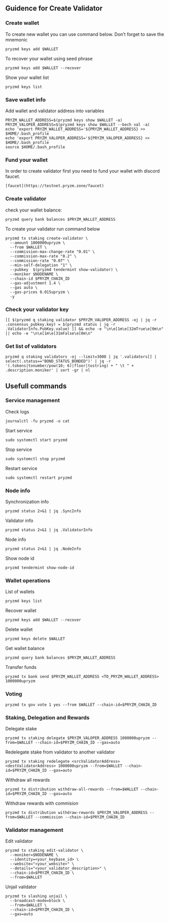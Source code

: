 ## Guidence for Create Validator

### Create wallet
To create new wallet you can use command below. Don’t forget to save the mnemonic
```
pryzmd keys add $WALLET
```

To recover your wallet using seed phrase
```
pryzmd keys add $WALLET --recover
```

Show your wallet list
```
pryzmd keys list
```

### Save wallet info
Add wallet and validator address into variables 
```
PRYZM_WALLET_ADDRESS=$(pryzmd keys show $WALLET -a)
PRYZM_VALOPER_ADDRESS=$(pryzmd keys show $WALLET --bech val -a)
echo 'export PRYZM_WALLET_ADDRESS='${PRYZM_WALLET_ADDRESS} >> $HOME/.bash_profile
echo 'export PRYZM_VALOPER_ADDRESS='${PRYZM_VALOPER_ADDRESS} >> $HOME/.bash_profile
source $HOME/.bash_profile
```

### Fund your wallet
In order to create validator first you need to fund your wallet with discord faucet.
```
[faucet](https://testnet.pryzm.zone/faucet)
```

### Create validator

check your wallet balance:
```
pryzmd query bank balances $PRYZM_WALLET_ADDRESS
```
To create your validator run command below
```
pryzmd tx staking create-validator \
  --amount 1000000upryzm \
  --from $WALLET \
  --commission-max-change-rate "0.01" \
  --commission-max-rate "0.2" \
  --commission-rate "0.07" \
  --min-self-delegation "1" \
  --pubkey  $(pryzmd tendermint show-validator) \
  --moniker $NODENAME \
  --chain-id $PRYZM_CHAIN_ID
  --gas-adjustment 1.4 \
  --gas auto \
  --gas-prices 0.015upryzm \
  -y
```

### Check your validator key
```
[[ $(pryzmd q staking validator $PRYZM_VALOPER_ADDRESS -oj | jq -r .consensus_pubkey.key) = $(pryzmd status | jq -r .ValidatorInfo.PubKey.value) ]] && echo -e "\n\e[1m\e[32mTrue\e[0m\n" || echo -e "\n\e[1m\e[31mFalse\e[0m\n"
```

### Get list of validators
```
pryzmd q staking validators -oj --limit=3000 | jq '.validators[] | select(.status=="BOND_STATUS_BONDED")' | jq -r '(.tokens|tonumber/pow(10; 6)|floor|tostring) + " \t " + .description.moniker' | sort -gr | nl
```

## Usefull commands
### Service management
Check logs
```
journalctl -fu pryzmd -o cat
```

Start service
```
sudo systemctl start pryzmd
```

Stop service
```
sudo systemctl stop pryzmd
```

Restart service
```
sudo systemctl restart pryzmd
```

### Node info
Synchronization info
```
pryzmd status 2>&1 | jq .SyncInfo
```

Validator info
```
pryzmd status 2>&1 | jq .ValidatorInfo
```

Node info
```
pryzmd status 2>&1 | jq .NodeInfo
```

Show node id
```
pryzmd tendermint show-node-id
```

### Wallet operations
List of wallets
```
pryzmd keys list
```

Recover wallet
```
pryzmd keys add $WALLET --recover
```

Delete wallet
```
pryzmd keys delete $WALLET
```

Get wallet balance
```
pryzmd query bank balances $PRYZM_WALLET_ADDRESS
```

Transfer funds
```
pryzmd tx bank send $PRYZM_WALLET_ADDRESS <TO_PRYZM_WALLET_ADDRESS> 1000000upryzm
```

### Voting
```
pryzmd tx gov vote 1 yes --from $WALLET --chain-id=$PRYZM_CHAIN_ID
```

### Staking, Delegation and Rewards
Delegate stake
```
pryzmd tx staking delegate $PRYZM_VALOPER_ADDRESS 1000000upryzm --from=$WALLET --chain-id=$PRYZM_CHAIN_ID --gas=auto
```

Redelegate stake from validator to another validator
```
pryzmd tx staking redelegate <srcValidatorAddress> <destValidatorAddress> 1000000upryzm --from=$WALLET --chain-id=$PRYZM_CHAIN_ID --gas=auto
```

Withdraw all rewards
```
pryzmd tx distribution withdraw-all-rewards --from=$WALLET --chain-id=$PRYZM_CHAIN_ID --gas=auto
```

Withdraw rewards with commision
```
pryzmd tx distribution withdraw-rewards $PRYZM_VALOPER_ADDRESS --from=$WALLET --commission --chain-id=$PRYZM_CHAIN_ID
```

### Validator management
Edit validator
```
pryzmd tx staking edit-validator \
  --moniker=$NODENAME \
  --identity=<your_keybase_id> \
  --website="<your_website>" \
  --details="<your_validator_description>" \
  --chain-id=$PRYZM_CHAIN_ID \
  --from=$WALLET
```

Unjail validator
```
pryzmd tx slashing unjail \
  --broadcast-mode=block \
  --from=$WALLET \
  --chain-id=$PRYZM_CHAIN_ID \
  --gas=auto
```

